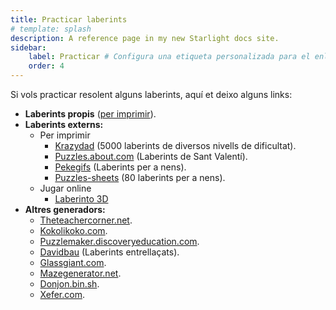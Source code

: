 ```yaml
---
title: Practicar laberints
# template: splash
description: A reference page in my new Starlight docs site.
sidebar:
    label: Practicar # Configura una etiqueta personalizada para el enlace
    order: 4
---
```


<p>Si vols practicar resolent alguns laberints, aquí et deixo alguns links:</p>

<ul>
    <li><strong>Laberints propis</strong> (<a href="/laberints/propis">per imprimir</a>).</li>
    <li><strong>Laberints externs:</strong>
        <ul>
            <li>Per imprimir
                <ul>
                    <li><a href="//www.krazydad.com/mazes/" target="_blank">Krazydad</a> (5000 laberints de diversos nivells de dificultat).</li>
                    <li><a href="//puzzles.about.com/od/mazepuzzles/qt/valentinemaze.htm" target="_blank">Puzzles.about.com</a> (Laberints de Sant Valentí).</li>
                    <li><a href="//www.pekegifs.com/pekemundo/laberintos.htm" target="_blank">Pekegifs</a> (Laberints per a nens).</li>
                    <li><a href="//www.puzzle-sheets.com/maze_puzzle/index.htm" target="_blank">Puzzles-sheets</a> (80 laberints per a nens).</li>
                </ul>
            </li>
            <li>Jugar online
                <ul>
                    <li><a href="//www.jugarjuegos.com/juegos/java/laberinto/index.htm" target="_blank">Laberinto 3D</a></li>
                </ul>
            </li>
        </ul>
    </li>
    <li><strong>Altres generadors:</strong>
        <ul>
            <li><a href="//www.theteacherscorner.net/printable-worksheets/make-your-own/maze/" target="_blank">Theteachercorner.net</a>.</li>
            <li><a href="//www.kokolikoko.com/maze/" target="_blank">Kokolikoko.com</a>.</li>
            <li><a href="//puzzlemaker.discoveryeducation.com/AdvMazeSetupForm.asp" target="_blank">Puzzlemaker.discoveryeducation.com</a>.</li>
            <li><a href="//davidbau.com/archives/2006/10/10/printable_mazes.html" target="_blank">Davidbau</a> (Laberints entrellaçats).</li>
            <li><a href="//www.glassgiant.com/maze/" target="_blank">Glassgiant.com</a>.</li>
            <li><a href="//www.mazegenerator.net/" target="_blank">Mazegenerator.net</a>.</li>
            <li><a href="//donjon.bin.sh/fantasy/dungeon/labyrinth.cgi" target="_blank">Donjon.bin.sh</a>.</li>
            <li><a href="//xefer.com/maze-generator" target="_blank">Xefer.com</a>.</li>
        </ul>
    </li>
</ul>
